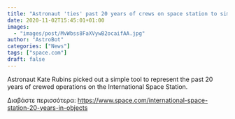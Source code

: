 ```yaml
---
title: "Astronaut 'ties' past 20 years of crews on space station to simple tool"
date: 2020-11-02T15:45:01+01:00
images:
  - "images/post/MvWbss8FaXVywB2ocaifAA.jpg"
author: "AstroBot"
categories: ["News"]
tags: ["space.com"]
draft: false
---
```


Astronaut Kate Rubins picked out a simple tool to represent the past 20 years of crewed operations on the International Space Station. 

Διαβάστε περισσότερα: https://www.space.com/international-space-station-20-years-in-objects
